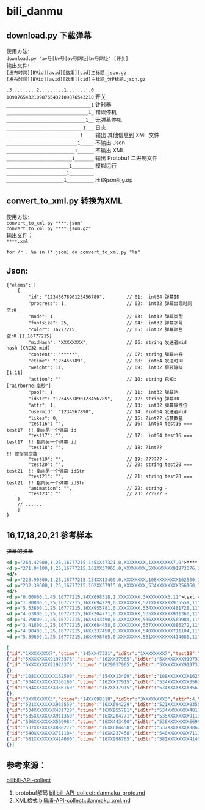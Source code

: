 # bili_danmu

## download.py 下载弹幕
使用方法:  
`download.py "av号|bv号|av号网址|bv号网址" [开关]`  
输出文件:  
`[发布时间][BVid][avid][选集][cid]主标题.json.gz`  
`[发布时间][BVid][avid][选集][cid]主标题_分P标题.json.gz`

`.3.........2.........1.........0`  
`10987654321098765432109876543210` 开关  
`_______________________________1` 计时器  
`______________________________1_` 错误停机  
`_____________________________1__` 无弹幕停机  
`____________________________1___` 日志  
`___________________________1____` 输出 其他信息到 XML 文件  
`__________________________1_____` 不输出 Json  
`_________________________1______` 不输出 XML  
`________________________1_______` 输出 Protobuf 二进制文件  
`_______________________1________` 模拟运行  
`______________________1_________` .  
`_____________________1__________` 压缩json到gzip

## convert_to_xml.py 转换为XML
使用方法:  
`convert_to_xml.py ****.json"`  
`convert_to_xml.py ****.json.gz"`  
输出文件：  
`****.xml`  

`for /r . %a in (*.json) do convert_to_xml.py "%a"`  

## Json:
```JS
{"elems": [
    {
        "id": "1234567890123456789",        // 01:  int64 弹幕ID
        "progress": 1,                      // 02:  int32 弹幕出现时间  空:0 
        "mode": 1,                          // 03:  int32 弹幕类型
        "fontsize": 25,                     // 04:  int32 弹幕字号
        "color": 16777215,                  // 05: uint32 弹幕颜色      空:0 [1,16777215]
        "midHash": "XXXXXXXX",              // 06: string 发送者mid hash (CRC32 mid)
        "content": "*****",                 // 07: string 弹幕内容
        "ctime": "123456789",               // 08:  int64 发送时间
        "weight": 11,                       // 09:  int32 屏蔽等级 [1,11]
        "action": ""                        // 10: string 已知:["airborne:毫秒"]
        "pool": 1                           // 11:  int32 弹幕池
        "idStr": "1234567890123456789",     // 12: string 弹幕ID
        "attr": 1,                          // 13:  int32 弹幕属性位
        "usermid": "1234567890",            // 14: ?int64 发送者mid
        "likes": 0,                         // 15: ?int?? 点赞数量
        "test16": "",                       // 16:  int64 test16 === test17  !! 指向另一个弹幕 id
        "test17": "",                       // 17:  int64 test16 === test17  !! 指向另一个弹幕 id
        "test18": "",                       // 18: ?int??                    !! 被指向次数
        "test19": "",                       // 19: ?????? -
        "test20": "",                       // 20: string test20 === test21  !! 指向另一个弹幕 idStr
        "test21": "",                       // 21: string test20 === test21  !! 指向另一个弹幕 idStr
        "animation": "",                    // 22: string -
        "test23": ""                        // 23: ?????? -
    }
    // ......
    ]
}
```

## 16,17,18,20,21 参考样本 
~~弹幕的弹幕~~
```XML
<d p="264.42900,1,25,16777215,145XX47321,0,XXXXXXXX,1XXXXXXXX7,9">****!</d>
<d p="271.04100,1,25,16777215,162XX37965,0,XXXXXXXX,5XXXXXXXX91973376,11">****!</d>
<d/>
<d p="223.90800,1,25,16777215,154XX13409,0,XXXXXXXX,108XXXXXXXX162500,11">bgm***</d>
<d p="232.39600,1,25,16777215,162XX37915,0,XXXXXXXX,534XXXXXXXX356160,11">谢谢***</d>
<d/>
<d p="0.00000,1,45,16777215,14XX098318,1,XXXXXXXX,3XXXXXXXX3,11">text </d><!-- 高赞 -->
<d p="1.80800,1,25,16777215,16XX694229,0,XXXXXXXX,521XXXXXXXX935559,11">什么啊= =</d>
<d p="5.53800,1,25,16777215,16XX955781,0,XXXXXXXX,534XXXXXXXX481728,11">怎么整成这么大的弹幕？</d>
<d p="4.63800,1,25,16777215,16XX204771,0,XXXXXXXX,535XXXXXXXX911360,11">？？？</d>
<d p="4.79800,1,25,16777215,16XX443490,0,XXXXXXXX,536XXXXXXXX569984,11">？</d>
<d p="3.41800,1,25,16777215,16XX684458,0,XXXXXXXX,537XXXXXXXX886272,11">这是高级弹幕</d>
<d p="4.98400,1,25,16777215,16XX237458,0,XXXXXXXX,540XXXXXXXX711104,11">？怎么这么大？</d>
<d p="5.39800,1,25,16777215,16XX998765,0,XXXXXXXX,581XXXXXXXX414080,11">好大</d>
```
```JSON
[
{"id":"1XXXXXXXX7","ctime":"145XX47321","idStr":"1XXXXXXXX7","test18":"1"},
{"id":"5XXXXXXXX91973376","ctime":"162XX37965","idStr":"5XXXXXXXX91973376","test16":"1XXXXXXXX7","test17":"1XXXXXXXX7"},
{"id":"5XXXXXXXX91973376","ctime":"1629037965","idStr":"5XXXXXXXX91973376","test16":"1XXXXXXXX7","test17":"1XXXXXXXX7","test20":"1XXXXXXXX7","test21":"1XXXXXXXX7"},
{},
{"id":"108XXXXXXXX162500","ctime":"154XX13409","idStr":"108XXXXXXXX162500","likes":1,"test18":"1"},
{"id":"534XXXXXXXX356160","ctime":"162XX37915","idStr":"534XXXXXXXX356160","test16":"108XXXXXXXX162500","test17":"108XXXXXXXX162500"},
{"id":"534XXXXXXXX356160","ctime":"162XX37915","idStr":"534XXXXXXXX356160","test16":"108XXXXXXXX162500","test17":"108XXXXXXXX162500","test20":"108XXXXXXXX162500","test21":"108XXXXXXXX162500"},
{},
{"id":"3XXXXXXXX3","ctime":"14XX098318","idStr":"3XXXXXXXX3","attr":4,"likes":2359,"test18":"7"},
{"id":"521XXXXXXXX935559","ctime":"16XX694229","idStr":"521XXXXXXXX935559","likes":2,"test16":"3XXXXXXXX3","test17":"3XXXXXXXX3"},
{"id":"534XXXXXXXX481728","ctime":"16XX955781","idStr":"534XXXXXXXX481728","likes":2,"test16":"3XXXXXXXX3","test17":"3XXXXXXXX3"},
{"id":"535XXXXXXXX911360","ctime":"16XX204771","idStr":"535XXXXXXXX911360","likes":1,"test16":"3XXXXXXXX3","test17":"3XXXXXXXX3"},
{"id":"536XXXXXXXX569984","ctime":"16XX443490","idStr":"536XXXXXXXX569984","likes":1,"test16":"3XXXXXXXX3","test17":"3XXXXXXXX3"},
{"id":"537XXXXXXXX886272","ctime":"16XX684458","idStr":"537XXXXXXXX886272","test16":"3XXXXXXXX3","test17":"3XXXXXXXX3"},
{"id":"540XXXXXXXX711104","ctime":"16XX237458","idStr":"540XXXXXXXX711104","test16":"3XXXXXXXX3","test17":"3XXXXXXXX3"},
{"id":"581XXXXXXXX414080","ctime":"16XX998765","idStr":"581XXXXXXXX414080","test16":"3XXXXXXXX3","test17":"3XXXXXXXX3"},
{}]
```
## 参考来源：  

[bilibili-API-collect]( https://github.com/SocialSisterYi/bilibili-API-collect )
1.	protobuf解码 [bilibili-API-collect::danmaku_proto.md]( https://github.com/SocialSisterYi/bilibili-API-collect/blob/master/danmaku/danmaku_proto.md )
2.	XML格式 [bilibili-API-collect::danmaku_xml.md]( https://github.com/SocialSisterYi/bilibili-API-collect/blob/master/danmaku/danmaku_xml.md )